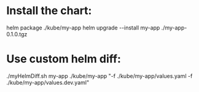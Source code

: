 # Install the chart:

helm package ./kube/my-app
helm upgrade --install my-app ./my-app-0.1.0.tgz

# Use custom helm diff:
./myHelmDiff.sh my-app ./kube/my-app "-f ./kube/my-app/values.yaml -f ./kube/my-app/values.dev.yaml"